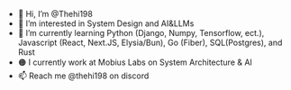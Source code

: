 - 👋 Hi, I’m @Thehi198
- 👀 I’m interested in System Design and AI&LLMs
- 🌱 I’m currently learning Python (Django, Numpy, Tensorflow, ect.), Javascript (React, Next.JS, Elysia/Bun), Go (Fiber), SQL(Postgres), and Rust
- 🟠 I currently work at Mobius Labs on System Architecture & AI
- 📫 Reach me @thehi198 on discord

<!---
Thehi198/Thehi198 is a ✨ special ✨ repository because its `README.md` (this file) appears on your GitHub profile.
You can click the Preview link to take a look at your changes.
--->
